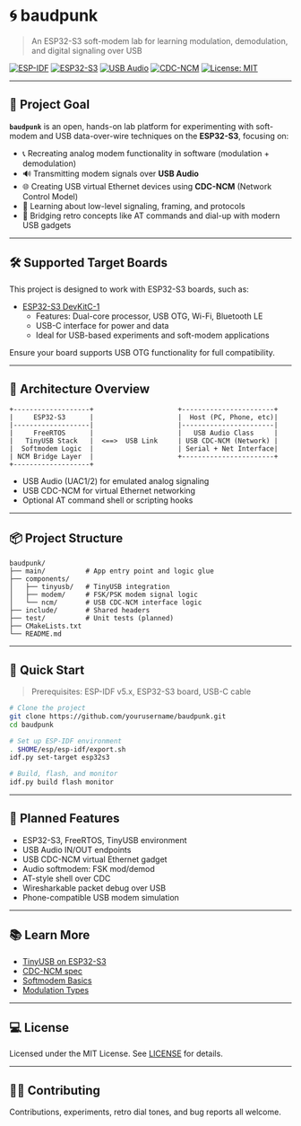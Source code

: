 # 🌀 baudpunk
> An ESP32-S3 soft-modem lab for learning modulation, demodulation, and digital signaling over USB

[![ESP-IDF](https://img.shields.io/badge/ESP--IDF-v5.x-blue.svg)](https://docs.espressif.com/projects/esp-idf/en/latest/esp32s3/)
[![ESP32-S3](https://img.shields.io/badge/Target-ESP32--S3-green.svg)](https://www.espressif.com/en/products/socs/esp32-s3)
[![USB Audio](https://img.shields.io/badge/USB-Audio-informational)](https://github.com/hathach/tinyusb)
[![CDC-NCM](https://img.shields.io/badge/USB-CDC--NCM-orange)](https://en.wikipedia.org/wiki/USB_communications_device_class#Network_control_model)
[![License: MIT](https://img.shields.io/badge/license-MIT-lightgrey.svg)](LICENSE)

---

## 🎯 Project Goal

**`baudpunk`** is an open, hands-on lab platform for experimenting with soft-modem and USB data-over-wire techniques on the **ESP32-S3**, focusing on:

- 📞 Recreating analog modem functionality in software (modulation + demodulation)
- 🔊 Transmitting modem signals over **USB Audio**
- 🌐 Creating USB virtual Ethernet devices using **CDC-NCM** (Network Control Model)
- 🧪 Learning about low-level signaling, framing, and protocols
- 🛜 Bridging retro concepts like AT commands and dial-up with modern USB gadgets

---

## 🛠 Supported Target Boards

This project is designed to work with ESP32-S3 boards, such as:

- [ESP32-S3 DevKitC-1](https://www.amazon.co.uk/dp/B0DHJZ1V81)
  - Features: Dual-core processor, USB OTG, Wi-Fi, Bluetooth LE
  - USB-C interface for power and data
  - Ideal for USB-based experiments and soft-modem applications

Ensure your board supports USB OTG functionality for full compatibility.

---

## 🧱 Architecture Overview

```
+-------------------+                     +-----------------------+
|     ESP32-S3      |                     |  Host (PC, Phone, etc)|
|-------------------|                     |-----------------------|
|     FreeRTOS      |                     |   USB Audio Class     |
|   TinyUSB Stack   |  <==>  USB Link     | USB CDC-NCM (Network) |
|  Softmodem Logic  |                     | Serial + Net Interface|
| NCM Bridge Layer  |                     +-----------------------+
+-------------------+
```

- USB Audio (UAC1/2) for emulated analog signaling
- USB CDC-NCM for virtual Ethernet networking
- Optional AT command shell or scripting hooks

---

## 📦 Project Structure

```
baudpunk/
├── main/          # App entry point and logic glue
├── components/
│   ├── tinyusb/   # TinyUSB integration
│   ├── modem/     # FSK/PSK modem signal logic
│   └── ncm/       # USB CDC-NCM interface logic
├── include/       # Shared headers
├── test/          # Unit tests (planned)
├── CMakeLists.txt
└── README.md
```

---

## 🚀 Quick Start

> Prerequisites: ESP-IDF v5.x, ESP32-S3 board, USB-C cable

```bash
# Clone the project
git clone https://github.com/yourusername/baudpunk.git
cd baudpunk

# Set up ESP-IDF environment
. $HOME/esp/esp-idf/export.sh
idf.py set-target esp32s3

# Build, flash, and monitor
idf.py build flash monitor
```

---

## 🔄 Planned Features

- ESP32-S3, FreeRTOS, TinyUSB environment
- USB Audio IN/OUT endpoints
- USB CDC-NCM virtual Ethernet gadget
- Audio softmodem: FSK mod/demod
- AT-style shell over CDC
- Wiresharkable packet debug over USB
- Phone-compatible USB modem simulation

---

## 📚 Learn More

- [TinyUSB on ESP32-S3](https://github.com/hathach/tinyusb)
- [CDC-NCM spec](https://en.wikipedia.org/wiki/USB_communications_device_class#Network_control_model)
- [Softmodem Basics](https://en.wikipedia.org/wiki/Softmodem)
- [Modulation Types](https://en.wikipedia.org/wiki/Modulation)

---

## 💻 License

Licensed under the MIT License. See [LICENSE](LICENSE) for details.

---

## 🧑‍💻 Contributing

Contributions, experiments, retro dial tones, and bug reports all welcome.